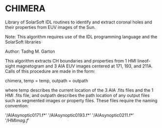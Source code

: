 # CHIMERA
Library of SolarSoft IDL routines to identify and extract coronal holes and their properties from EUV images of the Sun.

Note: This algorithm requires use of the IDL programming language and the SolarSoft libraries

Author: Tadhg M. Garton

This algorithm extracts CH boundaries and properties from 1 HMI lineof-sight magnetogram and 3 AIA EUV images centered at 171, 193, and 211A. Calls of this procedure are made in the form:

chimera, temp = temp, outpath = outpath

where temp describes the current location of the 3 AIA .fits files and the 1 HMI .fits file, and outpath describes the path location of any output files such as segmented images or property files. These files require the naming convention:

'/AIAsynoptic0171.f*'
'/AIAsynoptic0193.f*'
'/AIAsynoptic0211.f*'
'/HMI*mag.f*'
